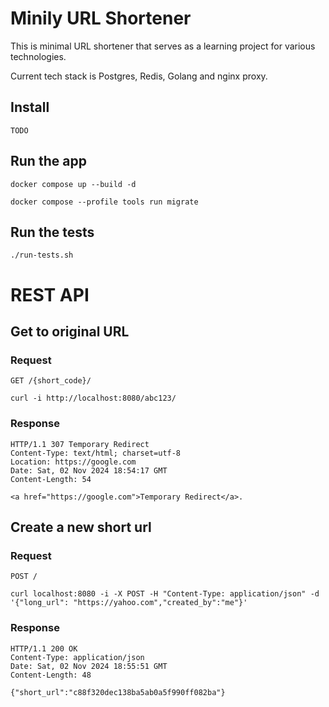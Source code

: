 # Minily URL Shortener

This is minimal URL shortener that serves as a learning project for various technologies.

Current tech stack is Postgres, Redis, Golang and nginx proxy.

## Install

    TODO

## Run the app

    docker compose up --build -d

    docker compose --profile tools run migrate

## Run the tests

    ./run-tests.sh

# REST API

## Get to original URL

### Request

`GET /{short_code}/`

    curl -i http://localhost:8080/abc123/

### Response

    HTTP/1.1 307 Temporary Redirect
    Content-Type: text/html; charset=utf-8
    Location: https://google.com
    Date: Sat, 02 Nov 2024 18:54:17 GMT
    Content-Length: 54

    <a href="https://google.com">Temporary Redirect</a>.


## Create a new short url

### Request

`POST /`

    curl localhost:8080 -i -X POST -H "Content-Type: application/json" -d '{"long_url": "https://yahoo.com","created_by":"me"}'

### Response

    HTTP/1.1 200 OK
    Content-Type: application/json
    Date: Sat, 02 Nov 2024 18:55:51 GMT
    Content-Length: 48

    {"short_url":"c88f320dec138ba5ab0a5f990ff082ba"}
